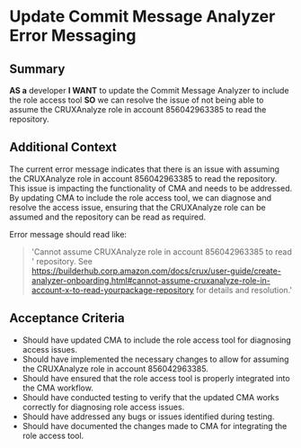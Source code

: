 
# Update Commit Message Analyzer Error Messaging
## Summary
**AS a** developer
**I WANT** to update the Commit Message Analyzer to include the role access tool
**SO** we can resolve the issue of not being able to assume the CRUXAnalyze role in account 856042963385 to read the repository.

## Additional Context
The current error message indicates that there is an issue with assuming the CRUXAnalyze role in account 856042963385 to read the repository. This issue is impacting the functionality of CMA and needs to be addressed. By updating CMA to include the role access tool, we can diagnose and resolve the access issue, ensuring that the CRUXAnalyze role can be assumed and the repository can be read as required.

Error message should read like:

>'Cannot assume CRUXAnalyze role in account 856042963385 to read ' repository. See https://builderhub.corp.amazon.com/docs/crux/user-guide/create-analyzer-onboarding.html#cannot-assume-cruxanalyze-role-in-account-x-to-read-yourpackage-repository for details and resolution.'

## Acceptance Criteria
- Should have updated CMA to include the role access tool for diagnosing access issues.
- Should have implemented the necessary changes to allow for assuming the CRUXAnalyze role in account 856042963385.
- Should have ensured that the role access tool is properly integrated into the CMA workflow.
- Should have conducted testing to verify that the updated CMA works correctly for diagnosing role access issues.
- Should have addressed any bugs or issues identified during testing.
- Should have documented the changes made to CMA for integrating the role access tool.
